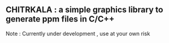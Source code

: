## CHITRKALA : a simple graphics library to generate ppm files in C/C++

Note : Currently under development , use at your own risk 